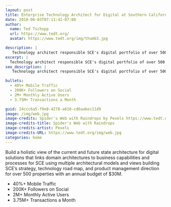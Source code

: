 ```yaml
---
layout: post
title: Enterprise Technology Architect for Digital at Southern California Edison
date: 2018-06-03T07:11:42-07:00
author:
  name: Ted Tschopp
  url: https://www.tedt.org/
  avatar: https://www.tedt.org/img/thumb3.jpg

description: |
   Technology architect responsible SCE's digital portfolio of over 500 properties and $30M annual budget providing strategy, technology road map, and product management for digital solutions.   
excerpt: |
  Technology architect responsible SCE's digital portfolio of over 500 properties and $30M annual budget providing strategy, technology road map, and product management for digital solutions.
seo_description: |
   Technology architect responsible SCE's digital portfolio of over 500 properties and $30M annual budget providing strategy, technology road map, and product management for digital solutions.

bullets:
  - 40%+ Mobile Traffic
  - 200K+ Followers on Social
  - 2M+ Monthly Active Users
  - 3.75M+ Transactions a Month

guid: 24ccc6a5-f9e8-4278-a610-cd6aabec11d9
image: /img/web.jpg
image-credits: Spider's Web with Raindrops by Pexels https://www.tedt.org/img/web.jpg  
image-credits-title: Spider's Web with Raindrops
image-credits-artist: Pexels
image-credits-URL: https://www.tedt.org/img/web.jpg
categories: home
---
```


Build a holistic view of the current and future state architecture for digital solutions that links domain architectures to business capabilities and processes for SCE using multiple architectural models and views building SCE’s strategy, technology road map, and product management direction for over 500 properties with an annual budget of $30M.
* 40%+ Mobile Traffic
* 200K+ Followers on Social
* 2M+ Monthly Active Users
* 3.75M+ Transactions a Month